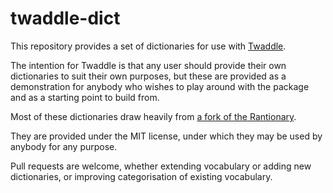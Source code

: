 # twaddle-dict

This repository provides a set of dictionaries for use with 
[Twaddle](https://github.com/chrishengler/twaddle). 

The intention for Twaddle is that any user should provide their
own dictionaries to suit their own purposes, but these are provided
as a demonstration for anybody who wishes to play around with the
package and as a starting point to build from.

Most of these dictionaries draw heavily from 
[a fork of the Rantionary](https://github.com/willwybrow/Rantionary).

They are provided under the MIT license, under which they may be used
by anybody for any purpose.

Pull requests are welcome, whether extending vocabulary or adding new
dictionaries, or improving categorisation of existing vocabulary. 